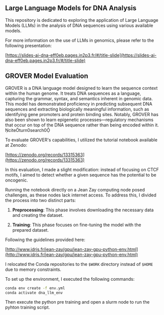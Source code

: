 ## Large Language Models for DNA Analysis

This repository is dedicated to exploring the application of Large Language Models (LLMs) in the analysis of DNA sequences using various available models.

For more information on the use of LLMs in genomics, please refer to the following presentation:

[https://slides-ai-dna-eff0eb.pages.in2p3.fr/#/title-slide](https://slides-ai-dna-eff0eb.pages.in2p3.fr/#/title-slide)

## GROVER Model Evaluation

GROVER is a DNA language model designed to learn the sequence context within the human genome. It treats DNA sequences as a language, capturing the grammar, syntax, and semantics inherent in genomic data. This model has demonstrated proficiency in predicting subsequent DNA sequences and extracting biologically meaningful information, such as identifying gene promoters and protein binding sites. Notably, GROVER has also been shown to learn epigenetic processes—regulatory mechanisms that occur on top of the DNA sequence rather than being encoded within it. citeturn0search0

To evaluate GROVER's capabilities, I utilized the tutorial notebook available at Zenodo:

[https://zenodo.org/records/13315363](https://zenodo.org/records/13315363)

In this evaluation, I made a slight modification: instead of focusing on CTCF motifs, I aimed to detect whether a given sequence has the potential to be oncogenic.

Running the notebook directly on a Jean Zay computing node posed challenges, as these nodes lack internet access. To address this, I divided the process into two distinct parts:

1. **Preprocessing**: This phase involves downloading the necessary data and creating the dataset.

2. **Training**: This phase focuses on fine-tuning the model with the prepared dataset.

Following the guidelines provided here:

[http://www.idris.fr/jean-zay/gpu/jean-zay-gpu-python-env.html](http://www.idris.fr/jean-zay/gpu/jean-zay-gpu-python-env.html)

I relocated the Conda repositories to the `$WORK` directory instead of `$HOME` due to memory constraints.

To set up the environment, I executed the following commands:

```bash
conda env create -f env.yml
conda activate dna_llm_env
```
Then execute the python pre training 
and open a slurm node to run the pyhton training script. 